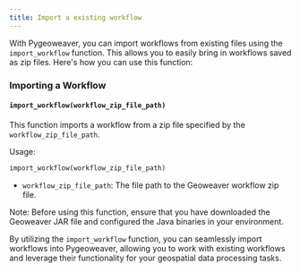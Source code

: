 ```yaml
---
title: Import a existing workflow
---
```


With Pygeoweaver, you can import workflows from existing files using the `import_workflow` function. This allows you to easily bring in workflows saved as zip files. Here's how you can use this function:

### Importing a Workflow

#### `import_workflow(workflow_zip_file_path)`

This function imports a workflow from a zip file specified by the `workflow_zip_file_path`.

Usage:
```python
import_workflow(workflow_zip_file_path)
```

- `workflow_zip_file_path`: The file path to the Geoweaver workflow zip file.

Note: Before using this function, ensure that you have downloaded the Geoweaver JAR file and configured the Java binaries in your environment.

By utilizing the `import_workflow` function, you can seamlessly import workflows into Pygeoweaver, allowing you to work with existing workflows and leverage their functionality for your geospatial data processing tasks.
